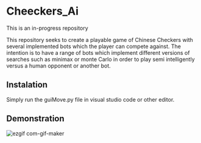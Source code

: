 # Cheeckers_Ai

This is an in-progress repository

This repository seeks to create a playable game of Chinese Checkers with several implemented bots which the player can compete against. The intention is to have a range of bots which implement different versions of searches such as minimax or monte Carlo in order to play semi intelligently versus a human opponent or another bot.

## Instalation
Simply run the guiMove.py file in visual studio code or other editor.

## Demonstration
![ezgif com-gif-maker](https://user-images.githubusercontent.com/91095059/196090181-a6642f4d-a136-4505-af42-1beece839cb6.gif)
